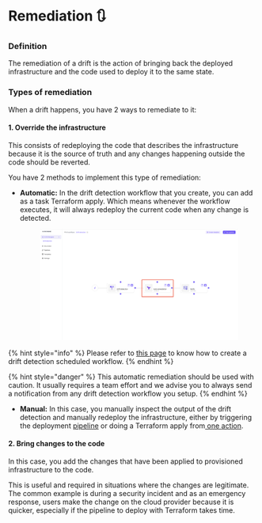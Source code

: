 # Remediation 🔃

### Definition

The remediation of a drift is the action of bringing back the deployed infrastructure and the code used to deploy it to the same state.

### Types of remediation

When a drift happens, you have 2 ways to remediate to it:

#### 1. Override the infrastructure

This consists of redeploying the code that describes the infrastructure because it is the source of truth and any changes happening outside the code should be reverted.

You have 2 methods to implement this type of remediation:

*   **Automatic:** In the drift detection workflow that you create, you can add as a task Terraform apply. Which means whenever the workflow executes, it will always redeploy the current code when any change is detected.&#x20;

    <figure><img src="../../../../.gitbook/assets/auto-remediate.png" alt=""><figcaption></figcaption></figure>

{% hint style="info" %}
Please refer to [this page](./) to know how to create a drift detection scheduled workflow.
{% endhint %}

{% hint style="danger" %}
This automatic remediation should be used with caution. It usually requires a team effort and we advise you to always send a notification from any drift detection workflow you setup.
{% endhint %}

* **Manual:** In this case, you manually inspect the output of the drift detection and manually redeploy the infrastructure, either by triggering the deployment [pipeline](https://gitlab.com/brainboard/brainboard/-/blob/main/ci-cd-engine/ci-cd-designer/README.md#run-pipeline) or doing a Terraform apply from[ one ](../../one-action.md)[action](../../one-action.md).

#### 2. Bring changes to the code

In this case, you add the changes that have been applied to provisioned infrastructure to the code.

This is useful and required in situations where the changes are legitimate. The common example is during a security incident and as an emergency response, users make the change on the cloud provider because it is quicker, especially if the pipeline to deploy with Terraform takes time.
